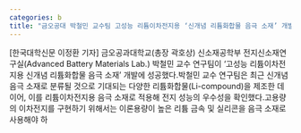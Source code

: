 ```yaml
---
categories: b
title: "금오공대 박철민 교수팀 고성능 리튬이차전지용 ‘신개념 리튬화합물 음극 소재’ 개발"
---
```

[한국대학신문 이정환 기자] 금오공과대학교(총장 곽호상) 신소재공학부 전지신소재연구실(Advanced Battery Materials Lab.) 박철민 교수 연구팀이 ‘고성능 리튬이차전지용 신개념 리튬화합물 음극 소재’ 개발에 성공했다.박철민 교수 연구팀은 최근 신개념 음극 소재로 분류될 것으로 기대되는 다양한 리튬화합물(Li-compound)을 제조한 데 이어, 이를 리튬이차전지용 음극 소재로 적용해 전지 성능의 우수성을 확인했다.고용량의 이차전지를 구현하기 위해서는 이론용량이 높은 리튬 금속 및 실리콘을 음극 소재로 사용해야 하